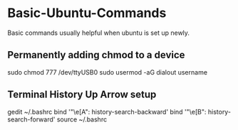 # Basic-Ubuntu-Commands
Basic commands usually helpful when ubuntu is set up newly.

## Permanently adding chmod to a device
sudo chmod 777 /dev/ttyUSB0
sudo usermod -aG dialout username

## Terminal History Up Arrow setup
gedit ~/.bashrc
bind '"\e[A": history-search-backward'
bind '"\e[B": history-search-forward'
source ~/.bashrc


